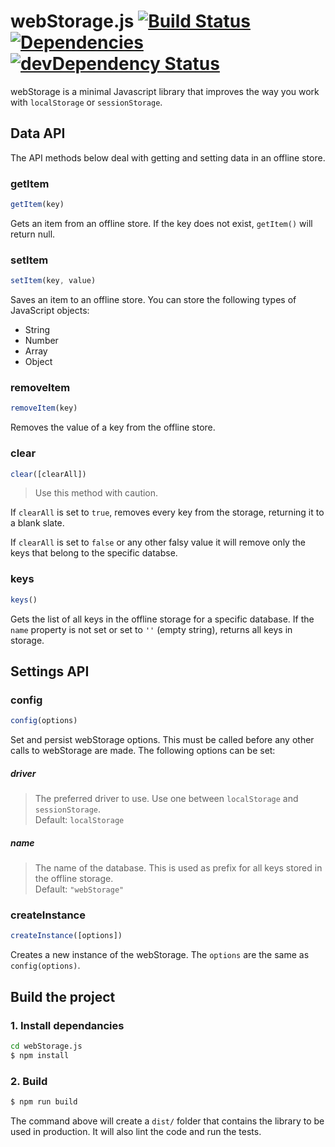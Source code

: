 # webStorage.js [![Build Status](https://travis-ci.org/georapbox/webStorage.js.svg?branch=master)](https://travis-ci.org/georapbox/webStorage.js) [![Dependencies](https://david-dm.org/georapbox/webStorage.js.svg?theme=shields.io)](https://david-dm.org/georapbox/webStorage.js) [![devDependency Status](https://david-dm.org/georapbox/webStorage.js/dev-status.svg)](https://david-dm.org/georapbox/webStorage.js#info=devDependencies)

webStorage is a minimal Javascript library that improves the way you work with ```localStorage``` or ```sessionStorage```.


## Data API

The API methods below deal with getting and setting data in an offline store.

### getItem

```js
getItem(key)
```

Gets an item from an offline store. If the key does not exist, ```getItem()``` will return null.

### setItem

```js
setItem(key, value)
```

Saves an item to an offline store. You can store the following types of JavaScript objects:

- String
- Number
- Array
- Object

### removeItem

```js
removeItem(key)
```

Removes the value of a key from the offline store.

### clear

```js
clear([clearAll])
```

> Use this method with caution.

If ```clearAll``` is set to ```true```, removes every key from the storage, returning it to a blank slate.

If ```clearAll``` is set to ```false``` or any other falsy value it will remove only the keys that belong to the specific databse.

### keys

```js
keys()
```

Gets the list of all keys in the offline storage for a specific database.
If the ```name``` property is not set or set to ```''``` (empty string), returns all keys in storage.


## Settings API

### config

```js
config(options)
```

Set and persist webStorage options. This must be called before any other calls to webStorage are made. The following options can be set:

##### driver
> The preferred driver to use. Use one between ```localStorage``` and ```sessionStorage```.<br>
Default: ```localStorage```

##### name
> The name of the database. This is used as prefix for all keys stored in the offline storage.<br>
Default: ```"webStorage"```


### createInstance

```js
createInstance([options])
```

Creates a new instance of the webStorage. The ```options``` are the same as ```config(options)```.


## Build the project

### 1. Install dependancies

```sh
cd webStorage.js
$ npm install
```

### 2. Build

```sh
$ npm run build
```

The command above will create a ```dist/``` folder that contains the library to be used in production. It will also lint the code and run the tests.
